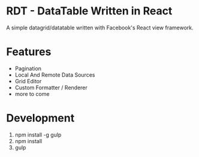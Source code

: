 RDT - DataTable Written in React
==============================

A simple datagrid/datatable written with Facebook's React view framework.

Features
=========
* Pagination
* Local And Remote Data Sources
* Grid Editor
* Custom Formatter / Renderer
* more to come

Development
==============

1. npm install -g gulp
2. npm install
3. gulp

